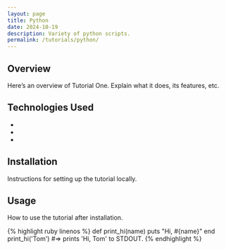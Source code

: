 ```yaml
---
layout: page
title: Python
date: 2024-10-19
description: Variety of python scripts.
permalink: /tutorials/python/
---
```


## Overview
Here’s an overview of Tutorial One. Explain what it does, its features, etc.

## Technologies Used
- 
- 
- 

## Installation
Instructions for setting up the tutorial locally.

## Usage
How to use the tutorial after installation.

<link rel="stylesheet" href="{{ 'css/amiscreant.css' | relative_url }}">
<div class="highlight-zenburn">
{% highlight ruby linenos %}
def print_hi(name)
  puts "Hi, #{name}"
end
print_hi('Tom')
#=> prints 'Hi, Tom' to STDOUT.
{% endhighlight %}
</div>
